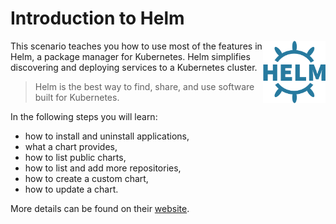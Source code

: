 # Introduction to Helm #

<img align="right" src="./assets/helm.png" height="100" width="100">

This scenario teaches you how to use most of the features in Helm, a package manager for Kubernetes. Helm simplifies discovering and deploying services to a Kubernetes cluster.

> Helm is the best way to find, share, and use software built for Kubernetes.

In the following steps you will learn:

- how to install and uninstall applications,
- what a chart provides,
- how to list public charts,
- how to list and add more repositories,
- how to create a custom chart,
- how to update a chart.

More details can be found on their [website](http://www.helm.sh/).
